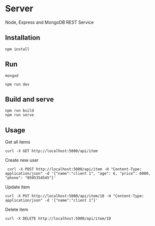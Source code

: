 # Server

Node, Express and MongoDB REST Service

## Installation
```
npm install
```

## Run
```
mongod

npm run dev
```

## Build and serve
```
npm run build
npm run serve
```

## Usage

Get all items
```
curl -X GET http://localhost:5000/api/item
```

Create new user
```
 curl -X POST http://localhost:5000/api/item -H "Content-Type: application/json" -d '{"name":"client 1", "age": 6, "price": 6000, "phone": "0505354545"}'
```

Update item
```
curl -X PUT http://localhost:5000/api/item/10 -H "Content-Type: application/json" -d '{"name":"client 1"}'
```

Delete item
```
curl -X DELETE http://localhost:5000/api/item/10
```
